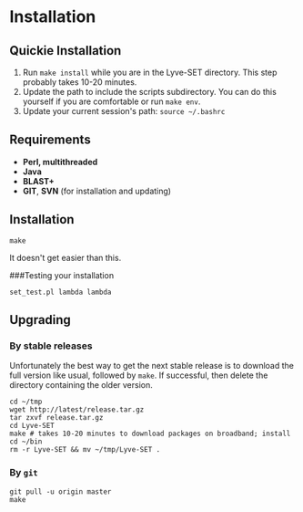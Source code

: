 Installation
============

Quickie Installation
--------------------

1. Run `make install` while you are in the Lyve-SET directory. This step probably takes 10-20 minutes.
2. Update the path to include the scripts subdirectory. You can do this yourself if you are comfortable or run `make env`.
3. Update your current session's path: `source ~/.bashrc`

Requirements
------------
* **Perl, multithreaded**
* **Java**
* **BLAST+**
* **GIT**, **SVN** (for installation and updating)

Installation
------------

    make

It doesn't get easier than this.

###Testing your installation

    set_test.pl lambda lambda

Upgrading
---------
### By stable releases
Unfortunately the best way to get the next stable release is to download the full version like usual, followed by `make`.  If successful, then delete the directory containing the older version.

    cd ~/tmp
    wget http://latest/release.tar.gz
    tar zxvf release.tar.gz
    cd Lyve-SET
    make # takes 10-20 minutes to download packages on broadband; install
    cd ~/bin
    rm -r Lyve-SET && mv ~/tmp/Lyve-SET .

### By `git`
    git pull -u origin master
    make
